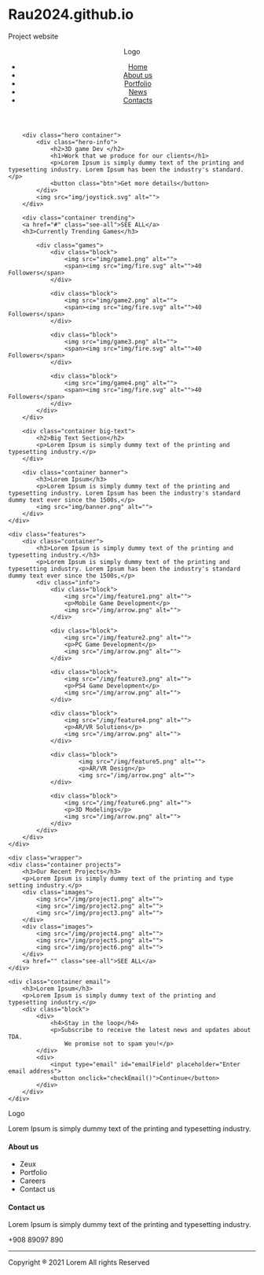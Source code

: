 # Rau2024.github.io
Project website

<!DOCTYPE html>
<html lang="en">
<head>
    <meta charset="UTF-8">
    <meta name="viewport" content="width=device-width, initial-scale=1.0">
    <title>Game website</title>
    <link rel="stylesheet" href="/css/main.css">
    
</head>
<body>
    <div class="wrapper">
        <header class="container">
            <span class="logo">Logo</span>
            <nav>
                <ul>
                    <li class="active"><a href="/">Home</a></li>
                    <li><a href="/about.html">About us</a></li>
                    <li><a href="/portfolio.html">Portfolio</a></li>
                    <li><a href="/news.html">News</a></li>
                    <li class="btn"><a href="/contacts.html">Contacts</a></li>
                </ul>
            </nav> 
        </header>

        <div class="hero container">
            <div class="hero-info">
                <h2>3D game Dev </h2>
                <h1>Work that we produce for our clients</h1>
                <p>Lorem Ipsum is simply dummy text of the printing and typesetting industry. Lorem Ipsum has been the industry's standard.</p>
                <button class="btn">Get more details</button>
            </div>
            <img src="img/joystick.svg" alt="">
        </div>
        
        <div class="container trending">
        <a href="#" class="see-all">SEE ALL</a>    
        <h3>Currently Trending Games</h3>

            <div class="games">
                <div class="block">
                    <img src="img/game1.png" alt="">
                    <span><img src="img/fire.svg" alt="">40 Followers</span>
                </div>

                <div class="block">
                    <img src="img/game2.png" alt="">
                    <span><img src="img/fire.svg" alt="">40 Followers</span>
                </div>

                <div class="block">
                    <img src="img/game3.png" alt="">
                    <span><img src="img/fire.svg" alt="">40 Followers</span>
                </div>

                <div class="block">
                    <img src="img/game4.png" alt="">
                    <span><img src="img/fire.svg" alt="">40 Followers</span>
                </div>
            </div>
        </div>

        <div class="container big-text">
            <h2>Big Text Section</h2>
            <p>Lorem Ipsum is simply dummy text of the printing and typesetting industry.</p>
        </div>

        <div class="container banner">
            <h3>Lorem Ipsum</h3>
            <p>Lorem Ipsum is simply dummy text of the printing and typesetting industry. Lorem Ipsum has been the industry's standard dummy text ever since the 1500s,</p>
            <img src="img/banner.png" alt="">
        </div>
    </div>

    <div class="features">
        <div class="container">
            <h3>Lorem Ipsum is simply dummy text of the printing and typesetting industry.</h3>
            <p>Lorem Ipsum is simply dummy text of the printing and typesetting industry. Lorem Ipsum has been the industry's standard dummy text ever since the 1500s,</p>
            <div class="info">
                <div class="block">
                    <img src="/img/feature1.png" alt="">
                    <p>Mobile Game Development</p>
                    <img src="/img/arrow.png" alt="">
                </div>

                <div class="block">
                    <img src="/img/feature2.png" alt="">
                    <p>PC Game Development</p>
                    <img src="/img/arrow.png" alt="">
                </div>

                <div class="block">
                    <img src="/img/feature3.png" alt="">
                    <p>PS4 Game Development</p>
                    <img src="/img/arrow.png" alt="">
                </div>

                <div class="block">
                    <img src="/img/feature4.png" alt="">
                    <p>AR/VR Solutions</p>
                    <img src="/img/arrow.png" alt="">
                </div>

                <div class="block">
                        <img src="/img/feature5.png" alt="">
                        <p>AR/VR Design</p>
                        <img src="/img/arrow.png" alt="">
                </div>

                <div class="block">
                    <img src="/img/feature6.png" alt="">
                    <p>3D Modelings</p>
                    <img src="/img/arrow.png" alt="">
                </div>
            </div>
        </div>
    </div>

    <div class="wrapper">
    <div class="container projects">
        <h3>Our Recent Projects</h3>
        <p>Lorem Ipsum is simply dummy text of the printing and type setting industry.</p>
        <div class="images">
            <img src="/img/project1.png" alt="">
            <img src="/img/project2.png" alt="">
            <img src="/img/project3.png" alt="">
        </div>
        <div class="images">
            <img src="/img/project4.png" alt="">
            <img src="/img/project5.png" alt="">
            <img src="/img/project6.png" alt="">
        </div>
        <a href="" class="see-all">SEE ALL</a>
    </div>

    <div class="container email">
        <h3>Lorem Ipsum</h3>
        <p>Lorem Ipsum is simply dummy text of the printing and typesetting industry.</p>
        <div class="block">
            <div>
                <h4>Stay in the loop</h4>
                <p>Subscribe to receive the latest news and updates about TDA. 
                    We promise not to spam you!</p>
            </div>
            <div>
                <input type="email" id="emailField" placeholder="Enter email address">
                <button onclick="checkEmail()">Continue</button>
            </div>
        </div>
    </div>
</div>

<footer>
    <div class="blocks container">
        <div>
            <span class="logo">Logo</span>
            <p>Lorem Ipsum is simply dummy text of the printing and typesetting industry. 
        </div>
        <div>
            <h4>About us</h4>
            <ul>
                <li>Zeux</li>
                <li>Portfolio</li>
                <li>Careers</li>
                <li>Contact us</li>
            </ul>
        </div>
        <div>
            <h4>Contact us</h4>
            <p>Lorem Ipsum is simply dummy text of the printing and typesetting industry. 
            <p>+908 89097 890</p>
        </div>
    </div>
    <hr>
    <p>Copyright ® 2021 Lorem All rights Reserved</p>
</footer>

<script>
    function checkEmail() {
        let email = document.querySelector('#emailField').value;
        if (!email.includes('@')) alert('Нет символа @');
        else if (!email.includes('.')) alert('Нет символа .');
        else alert('Все отлично!');
    }
</script>


</body> 
</html> 


